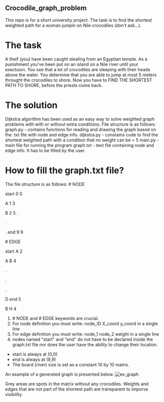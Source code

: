 ## Crocodile_graph_problem
This repo is for a short university project. The task is to find the shortest weighted path for a woman jumpin on Nile crocodiles (don't ask...).


# The task
A theif (you) have been caught stealing from an Egyptian temple. As a punishment you've been put on an island on a Nile river until your exectuion. You see that a lot of crocodiles are sleeping with their heads above the water. You determine that you are able to jump at most 5 meters throught the crocodiles to shore. Now you have to FIND THE SHORTEST PATH TO SHORE, before the priests come back.

# The solution
Dijkstra algorithm has been used as an easy way to solve weighted graph problems with with or without extra conditions. File structure is as follows:
graph.py - contains functions for reading and drawing the graph based on the .txt file with node and edge info. 
dijkstra.py - constains code to find the shortest weighted path with a condition that no weight can be > 5
main.py - main file for running the program
graph.txt - text file containing node and edge info. It has to be filled by the user.

# How to fill the graph.txt file?
The file structure is as follows:
\# NODE

start 0 0

A 1 3

B 2 5
.

.

.
end 9 9

\# EDGE

start A 2

A B 4

.

.

.

D end 5

B H 4

1. \# NODE and \# EDGE keywords are crucial.
2. For node definition you must write: node_ID X_coord y_coord in a single line
3. For edge definition you must write: node_1 node_2 weight in a single line
4. nodes named "start" and "end" do not have to be declared inside the graph.txt file nor does the user have the ability to change their location.
- start is always at (0,0)
- end is always at (9,9)
- The board (river) size is set as a constant 10 by 10 matrix.

An example of a generated graph is presented below.
![ex_graph](https://github.com/user-attachments/assets/e8f1d5c0-923e-4c06-91f1-48e2b4383cca)


Grey areas are spots in the matrix without any crocodiles. Weights and edges that are not part of the shortest path are transparent to imporve visibility.
